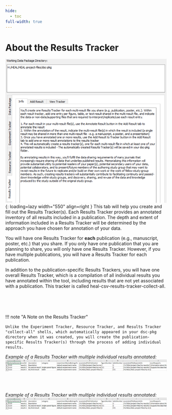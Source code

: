 ```yaml
---
hide:
  - toc
full-width: true
---
```


# About the Results Tracker

![](../app-screenshots/results-track-first.png){: loading=lazy width="550" align=right } This tab will help you create and fill out the Results Tracker(s). Each Results Tracker provides an annotated inventory of all results included in a publication. The depth and extent of information included in a Results Tracker will be determined by the approach you have chosen for annotation of your data.

You will have one Results Tracker for **each** publication (e.g., manuscript, poster, etc.) that you share. If you only have one publication that you are planning to share, you will only have one Results Tracker. However, if you have multiple publications, you will have a Results Tracker for each publication.

In addition to the publication-specific Results Trackers, you will have one overall Results Tracker, which is a compilation of all individual results you have annotated within the tool, including results that are not yet associated with a publication. This tracker is called heal-csv-results-tracker-collect-all.

<br><br><br>

!!! note "A Note on the Results Tracker"

    Unlike the Experiment Tracker, Resource Tracker, and Results Tracker "collect-all" shells, which automatically appeared in your dsc-pkg directory when it was created, you will create the publication-specific Results Tracker(s) through the process of adding individual results.

*Example of a Results Tracker with multiple individual results annotated:*
![](../app-screenshots/results-track-ex.PNG)

<br><br>



*Example of a Results Tracker with multiple individual results annotated:*
![](../app-screenshots/results-track-ex.PNG)




